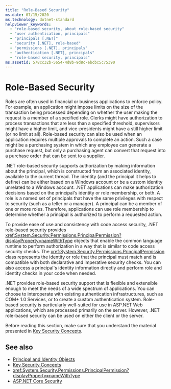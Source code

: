 ```yaml
---
title: "Role-Based Security"
ms.date: 07/15/2020
ms.technology: dotnet-standard
helpviewer_keywords: 
  - "role-based security, about role-based security"
  - "user authentication, principals"
  - "principals [.NET]"
  - "security [.NET], role-based"
  - "permissions [.NET], principals"
  - "authentication [.NET], principals"
  - "role-based security, principals"
ms.assetid: 578cc32b-5654-4d8b-9d8c-ebcbc5c75390
---
```

# Role-Based Security

Roles are often used in financial or business applications to enforce policy. For example, an application might impose limits on the size of the transaction being processed depending on whether the user making the request is a member of a specified role. Clerks might have authorization to process transactions that are less than a specified threshold, supervisors might have a higher limit, and vice-presidents might have a still higher limit (or no limit at all). Role-based security can also be used when an application requires multiple approvals to complete an action. Such a case might be a purchasing system in which any employee can generate a purchase request, but only a purchasing agent can convert that request into a purchase order that can be sent to a supplier.  
  
 .NET role-based security supports authorization by making information about the principal, which is constructed from an associated identity, available to the current thread. The identity (and the principal it helps to define) can be either based on a Windows account or be a custom identity unrelated to a Windows account. .NET applications can make authorization decisions based on the principal's identity or role membership, or both. A role is a named set of principals that have the same privileges with respect to security (such as a teller or a manager). A principal can be a member of one or more roles. Therefore, applications can use role membership to determine whether a principal is authorized to perform a requested action.  
  
 To provide ease of use and consistency with code access security, .NET role-based security provides <xref:System.Security.Permissions.PrincipalPermission?displayProperty=nameWithType> objects that enable the common language runtime to perform authorization in a way that is similar to code access security checks. The <xref:System.Security.Permissions.PrincipalPermission> class represents the identity or role that the principal must match and is compatible with both declarative and imperative security checks. You can also access a principal's identity information directly and perform role and identity checks in your code when needed.  
  
 .NET provides role-based security support that is flexible and extensible enough to meet the needs of a wide spectrum of applications. You can choose to interoperate with existing authentication infrastructures, such as COM+ 1.0 Services, or to create a custom authentication system. Role-based security is particularly well-suited for use in ASP.NET Web applications, which are processed primarily on the server. However, .NET role-based security can be used on either the client or the server.  
  
 Before reading this section, make sure that you understand the material presented in [Key Security Concepts](key-security-concepts.md).  
  
## See also  
  
- [Principal and Identity Objects](principal-and-identity-objects.md)
- [Key Security Concepts](key-security-concepts)
- <xref:System.Security.Permissions.PrincipalPermission?displayProperty=nameWithType>
- [ASP.NET Core Security](/aspnet/core/security/)
